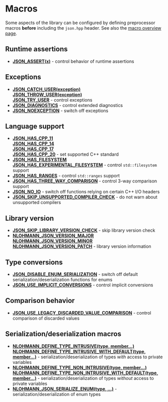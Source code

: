 # Macros

Some aspects of the library can be configured by defining preprocessor macros **before** including the `json.hpp`
header. See also the [macro overview page](../../features/macros.md).

## Runtime assertions

- [**JSON_ASSERT(x)**](json_assert.md) - control behavior of runtime assertions

## Exceptions

- [**JSON_CATCH_USER(exception)**<br>**JSON_THROW_USER(exception)**<br>**JSON_TRY_USER**](json_throw_user.md) - control exceptions
- [**JSON_DIAGNOSTICS**](json_diagnostics.md) - control extended diagnostics
- [**JSON_NOEXCEPTION**](json_noexception.md) - switch off exceptions

## Language support

- [**JSON_HAS_CPP_11**<br>**JSON_HAS_CPP_14**<br>**JSON_HAS_CPP_17**<br>**JSON_HAS_CPP_20**](json_has_cpp_11.md) - set supported C++ standard
- [**JSON_HAS_FILESYSTEM**<br>**JSON_HAS_EXPERIMENTAL_FILESYSTEM**](json_has_filesystem.md) - control `std::filesystem` support
- [**JSON_HAS_RANGES**](json_has_ranges.md) - control `std::ranges` support
- [**JSON_HAS_THREE_WAY_COMPARISON**](json_has_three_way_comparison.md) - control 3-way comparison support
- [**JSON_NO_IO**](json_no_io.md) - switch off functions relying on certain C++ I/O headers
- [**JSON_SKIP_UNSUPPORTED_COMPILER_CHECK**](json_skip_unsupported_compiler_check.md) - do not warn about unsupported compilers

## Library version

- [**JSON_SKIP_LIBRARY_VERSION_CHECK**](json_skip_library_version_check.md) - skip library version check
- [**NLOHMANN_JSON_VERSION_MAJOR**<br>**NLOHMANN_JSON_VERSION_MINOR**<br>**NLOHMANN_JSON_VERSION_PATCH**](nlohmann_json_version_major.md) - library version information

## Type conversions

- [**JSON_DISABLE_ENUM_SERIALIZATION**](json_disable_enum_serialization.md) - switch off default serialization/deserialization functions for enums
- [**JSON_USE_IMPLICIT_CONVERSIONS**](json_use_implicit_conversions.md) - control implicit conversions

<!-- comment-->
## Comparison behavior

- [**JSON_USE_LEGACY_DISCARDED_VALUE_COMPARISON**](json_use_legacy_discarded_value_comparison.md) -
  control comparison of discarded values

## Serialization/deserialization macros

- [**NLOHMANN_DEFINE_TYPE_INTRUSIVE(type, member...)**<br>**NLOHMANN_DEFINE_TYPE_INTRUSIVE_WITH_DEFAULT(type, member...)**](nlohmann_define_type_intrusive.md) - serialization/deserialization of types _with_ access to private variables
- [**NLOHMANN_DEFINE_TYPE_NON_INTRUSIVE(type, member...)**<br>**NLOHMANN_DEFINE_TYPE_NON_INTRUSIVE_WITH_DEFAULT(type, member...)**](nlohmann_define_type_non_intrusive.md) - serialization/deserialization of types _without_ access to private variables
- [**NLOHMANN_JSON_SERIALIZE_ENUM(type, ...)**](nlohmann_json_serialize_enum.md) - serialization/deserialization of enum
  types
